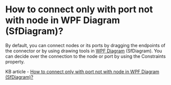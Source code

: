 # How to connect only with port not with node in WPF Diagram (SfDiagram)?

By default, you can connect nodes or its ports by dragging the endpoints of the connector or by using drawing tools in [WPF Diagram](https://www.syncfusion.com/wpf-controls/diagram) (SfDiagram). You can decide over the connection to the node or port by using the Constraints property.

KB article - [How to connect only with port not with node in WPF Diagram (SfDiagram)?](https://www.syncfusion.com/kb/9455/how-to-connect-only-with-port-not-with-node-in-wpf-diagram-sfdiagram)
